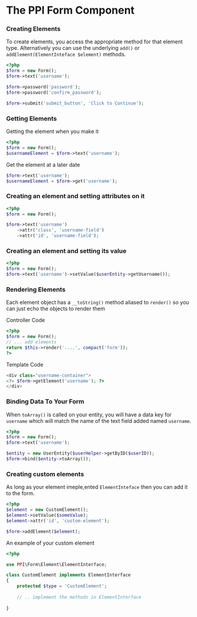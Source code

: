 The PPI Form Component
====

### Creating Elements

To create elements, you access the appropriate method for that element type. Alternatively you can use the underlying ``add()`` or ``addElement(ElementInteface $element)`` methods.

``` php
<?php
$form = new Form();
$form->text('username');

$form->password('password');
$form->password('confirm_password');

$form->submit('submit_button', 'Click to Continue');
```

### Getting Elements

Getting the element when you make it
``` php
<?php
$form = new Form();
$usernameElement = $form->text('username');
```

Get the element at a later date
``` php
$form->text('username');
$usernameElement = $form->get('username');
```

### Creating an element and setting attributes on it

``` php
<?php
$form = new Form();

$form->text('username')
    ->attr('class', 'username-field')
    ->attr('id', 'username-field');

```

### Creating an element and setting its value

``` php
<?php
$form = new Form();
$form->text('username')->setValue($userEntity->getUsername());

```

### Rendering Elements

Each element object has a ``__toString()`` method aliased to ``render()`` so you can just echo the objects to render them

Controller Code
``` php
<?php
$form = new Form();
// ... add elements
return $this->render('....', compact('form'));
?>
```

Template Code
``` php
<div class="username-container">
<?= $form->getElement('username'); ?>
</div>
```

### Binding Data To Your Form

When ``toArray()`` is called on your entity, you will have a data key for ``username`` which will match the name of the text field added named ``username``.
``` php
<?php
$form = new Form();
$form->text('username');

$entity = new UserEntity($userHelper->getByID($userID));
$form->bind($entity->toArray());
```

### Creating custom elements

As long as your element imeple,ented ``ElementInteface`` then you can add it to the form.

``` php 
<?php
$element = new CustomElement();
$element->setValue($someValue);
$element->attr('id', 'custom-element');

$form->addElement($element);
```

An example of your custom element
``` php
<?php

use PPI\Form\Element\ElementInterface;

class CustomElement implements ElementInterface
{
    protected $type = 'CustomElement';
    
    // .. implement the methods in ElementInterface
    
}
```




